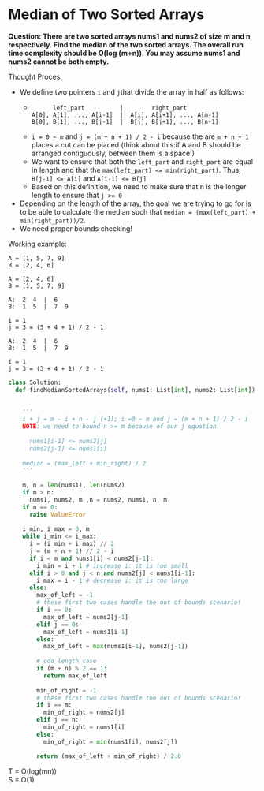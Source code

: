 # Median of Two Sorted Arrays

<b>Question: There are two sorted arrays nums1 and nums2 of size m and n respectively. Find the median of the two sorted arrays. The overall run time complexity should be O(log (m+n)). You may assume nums1 and nums2 cannot be both empty.</b>

Thought Proces:
* We define two pointers `i` and `j`that divide the array in half as follows:  
  * ```
          left_part          |        right_part
    A[0], A[1], ..., A[i-1]  |  A[i], A[i+1], ..., A[m-1]
    B[0], B[1], ..., B[j-1]  |  B[j], B[j+1], ..., B[n-1]
    ```
  * `i = 0 ~ m` and `j = (m + n + 1) / 2 - i` because the are `m + n + 1` places a cut can be placed (think about this:if A and B should be arranged contiguously, between them is a space!)
  * We want to ensure that both the `left_part` and `right_part` are equal in length and that the `max(left_part) <= min(right_part)`. Thus, `B[j-1] <= A[i]` and `A[i-1] <= B[j]`
  * Based on this definition, we need to make sure that n is the longer length to ensure that `j >= 0`
* Depending on the length of the array, the goal we are trying to go for is to be able to calculate the median such that `median = (max(left_part) + min(right_part))/2`.
* We need proper bounds checking!

Working example:
``` 
A = [1, 5, 7, 9]   
B = [2, 4, 6]
```

``` 
A = [2, 4, 6]
B = [1, 5, 7, 9]   
```

``` 
A:  2  4  |  6
B:  1  5  |  7  9

i = 1
j = 3 = (3 + 4 + 1) / 2 - 1
```

``` 
A:  2  4  |  6
B:  1  5  |  7  9

i = 1
j = 3 = (3 + 4 + 1) / 2 - 1
```



```python
class Solution:
  def findMedianSortedArrays(self, nums1: List[int], nums2: List[int]) -> float:
    
    
    '''
    i + j = m - i + n - j (+1); i =0 ~ m and j = (m + n + 1) / 2 - i
    NOTE: we need to bound n >= m because of our j equation.
      
      nums1[i-1] <= nums2[j]
      nums2[j-1] <= nums1[i]
      
    median = (max_left + min_right) / 2
    '''
    
    m, n = len(nums1), len(nums2)
    if m > n:
      nums1, nums2, m ,n = nums2, nums1, n, m
    if n == 0:
      raise ValueError
    
    i_min, i_max = 0, m
    while i_min <= i_max:
      i = (i_min + i_max) // 2
      j = (m + n + 1) // 2 - i
      if i < m and nums1[i] < nums2[j-1]:
        i_min = i + 1 # increase i: it is too small
      elif i > 0 and j < n and nums2[j] < nums1[i-1]:
        i_max = i - 1 # decrease i: it is too large
      else:
        max_of_left = -1
        # these first two cases handle the out of bounds scenario!
        if i == 0:
          max_of_left = nums2[j-1]
        elif j == 0:
          max_of_left = nums1[i-1]
        else:
          max_of_left = max(nums1[i-1], nums2[j-1])
        
        # odd length case
        if (m + n) % 2 == 1:
          return max_of_left
        
        min_of_right = -1
        # these first two cases handle the out of bounds scenario!
        if i == m:
          min_of_right = nums2[j]
        elif j == n:
          min_of_right = nums1[i]
        else:
          min_of_right = min(nums1[i], nums2[j])

        return (max_of_left + min_of_right) / 2.0
  ```


T = O(log(mn))   
S = O(1)
